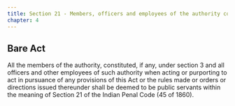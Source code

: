 ```yaml
---
title: Section 21 - Members, officers and employees of the authority constituted under section 3 to be public servants
chapter: 4
---
```


## Bare Act 

All the members of the authority, constituted, if any, under section 3 and all officers and other employees of such authority when acting or purporting to act in pursuance of any provisions of this Act or the rules made or orders or directions issued thereunder shall be deemed to be public servants within the meaning of Section 21 of the Indian Penal Code (45 of 1860).

